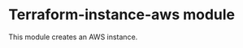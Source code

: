Terraform-instance-aws module
================================

This module creates an AWS instance.
